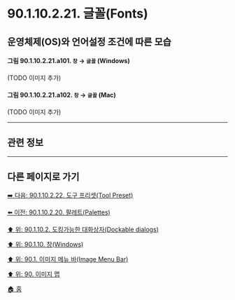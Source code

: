 # 90.1.10.2.21. 글꼴(Fonts)
## 운영체제(OS)와 언어설정 조건에 따른 모습
#### 그림 90.1.10.2.21.a101. `창` → `글꼴` (Windows)
(TODO 이미지 추가)

#### 그림 90.1.10.2.21.a102. `창` → `글꼴` (Mac)
(TODO 이미지 추가)

***

## 관련 정보

***

## 다른 페이지로 가기

[➡️ 다음: 90.1.10.2.22. 도구 프리셋(Tool Preset)](./90-01-10-02-22-tool_preset.md)

[⬅️ 이전: 90.1.10.2.20. 팔레트(Palettes)](./90-01-10-02-20-palettes.md)

[⬆️ 위: 90.1.10.2. 도킹가능한 대화상자(Dockable dialogs)](./90-01-10-02-00-dockable_dialogs.md)

[⬆️ 위: 90.1.10. 창(Windows)](./90-01-10-00-windows.md)

[⬆️ 위: 90.1. 이미지 메뉴 바(Image Menu Bar)](./90-01-00-image-menu-bar.md)

[⬆️ 위: 90. 이미지 맵](./90-00-image-map.md)

[🏠 홈](./00-home.md)
